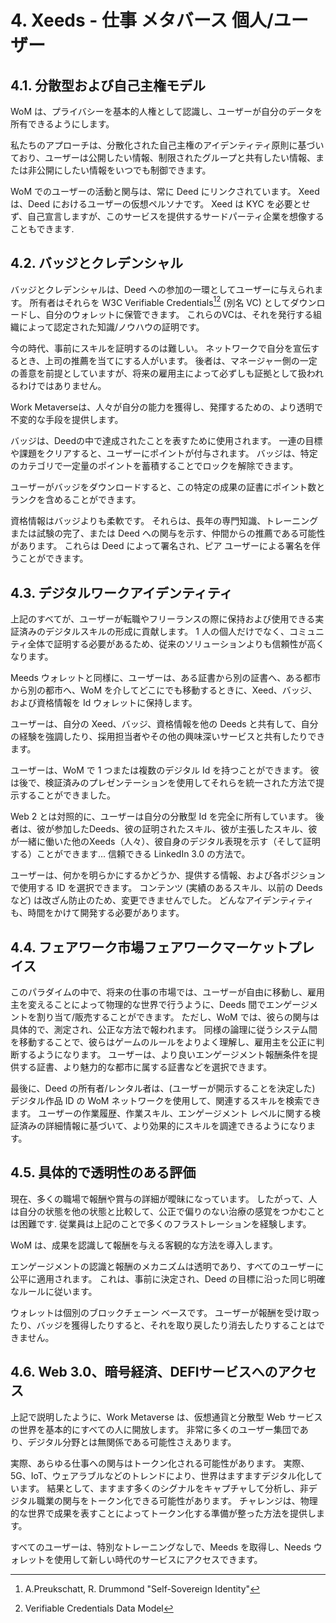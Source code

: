 # 4. Xeeds - 仕事 メタバース 個人/ユーザー

## 4.1. 分散型および自己主権モデル

WoM は、プライバシーを基本的人権として認識し、ユーザーが自分のデータを所有できるようにします。

私たちのアプローチは、分散化された自己主権のアイデンティティ原則に基づいており、ユーザーは公開したい情報、制限されたグループと共有したい情報、または非公開にしたい情報をいつでも制御できます。

WoM でのユーザーの活動と関与は、常に Deed にリンクされています。 Xeed は、Deed におけるユーザーの仮想ペルソナです。 Xeed は KYC を必要とせず、自己宣言しますが、このサービスを提供するサードパーティ企業を想像することもできます.

## 4.2. バッジとクレデンシャル

バッジとクレデンシャルは、Deed への参加の一環としてユーザーに与えられます。 所有者はそれらを W3C Verifiable Credentials[^7][^8] (別名 VC) としてダウンロードし、自分のウォレットに保管できます。 これらのVCは、それを発行する組織によって認定された知識/ノウハウの証明です。

今の時代、事前にスキルを証明するのは難しい。 ネットワークで自分を宣伝するとき、上司の推薦を当てにする人がいます。 後者は、マネージャー側の一定の善意を前提としていますが、将来の雇用主によって必ずしも証拠として扱われるわけではありません。

Work Metaverseは、人々が自分の能力を獲得し、発揮するための、より透明で不変的な手段を提供します。

バッジは、Deedの中で達成されたことを表すために使用されます。 一連の目標や課題をクリアすると、ユーザーにポイントが付与されます。 バッジは、特定のカテゴリで一定量のポイントを蓄積することでロックを解除できます。

ユーザーがバッジをダウンロードすると、この特定の成果の証書にポイント数とランクを含めることができます。

資格情報はバッジよりも柔軟です。 それらは、長年の専門知識、トレーニングまたは試験の完了、または Deed への関与を示す、仲間からの推薦である可能性があります。 これらは Deed によって署名され、ピア ユーザーによる署名を伴うことができます。

## 4.3. デジタルワークアイデンティティ

上記のすべてが、ユーザーが転職やフリーランスの際に保持および使用できる実証済みのデジタルスキルの形成に貢献します。 1 人の個人だけでなく、コミュニティ全体で証明する必要があるため、従来のソリューションよりも信頼性が高くなります。

Meeds ウォレットと同様に、ユーザーは、ある証書から別の証書へ、ある都市から別の都市へ、WoM を介してどこにでも移動するときに、Xeed、バッジ、および資格情報を Id ウォレットに保持します。

ユーザーは、自分の Xeed、バッジ、資格情報を他の Deeds と共有して、自分の経験を強調したり、採用担当者やその他の興味深いサービスと共有したりできます。

ユーザーは、WoM で 1 つまたは複数のデジタル Id を持つことができます。 彼は後で、検証済みのプレゼンテーションを使用してそれらを統一された方法で提示することができました。

Web 2 とは対照的に、ユーザーは自分の分散型 Id を完全に所有しています。 後者は、彼が参加したDeeds、彼の証明されたスキル、彼が主張したスキル、彼が一緒に働いた他のXeeds（人々）、彼自身のデジタル表現を示す（そして証明する）ことができます... 信頼できる LinkedIn 3.0 の方法で。

ユーザーは、何かを明らかにするかどうか、提供する情報、および各ポジションで使用する ID を選択できます。 コンテンツ (実績のあるスキル、以前の Deeds など) は改ざん防止のため、変更できませんでした。 どんなアイデンティティも、時間をかけて開発する必要があります。

## 4.4. フェアワーク市場フェアワークマーケットプレイス

このパラダイムの中で、将来の仕事の市場では、ユーザーが自由に移動し、雇用主を変えることによって物理的な世界で行うように、Deeds 間でエンゲージメントを割り当て/販売することができます。 ただし、WoM では、彼らの関与は具体的で、測定され、公正な方法で報われます。 同様の論理に従うシステム間を移動することで、彼らはゲームのルールをよりよく理解し、雇用主を公正に判断するようになります。 ユーザーは、より良いエンゲージメント報酬条件を提供する証書、より魅力的な都市に属する証書などを選択できます。

最後に、Deed の所有者/レンタル者は、(ユーザーが開示することを決定した) デジタル作品 ID の WoM ネットワークを使用して、関連するスキルを検索できます。 ユーザーの作業履歴、作業スキル、エンゲージメント レベルに関する検証済みの詳細情報に基づいて、より効果的にスキルを調達できるようになります。

## 4.5. 具体的で透明性のある評価

現在、多くの職場で報酬や賞与の詳細が曖昧になっています。 したがって、人は自分の状態を他の状態と比較して、公正で偏りのない治療の感覚をつかむことは困難です. 従業員は上記のことで多くのフラストレーションを経験します。

WoM は、成果を認識して報酬を与える客観的な方法を導入します。

エンゲージメントの認識と報酬のメカニズムは透明であり、すべてのユーザーに公平に適用されます。 これは、事前に決定され、Deed の目標に沿った同じ明確なルールに従います。

ウォレットは個別のブロックチェーン ベースです。 ユーザーが報酬を受け取ったり、バッジを獲得したりすると、それを取り戻したり消去したりすることはできません。

## 4.6. Web 3.0、暗号経済、DEFIサービスへのアクセス

上記で説明したように、Work Metaverse は、仮想通貨と分散型 Web サービスの世界を基本的にすべての人に開放します。 非常に多くのユーザー集団であり、デジタル分野とは無関係である可能性さえあります。

実際、あらゆる仕事への関与はトークン化される可能性があります。 実際、5G、IoT、ウェアラブルなどのトレンドにより、世界はますますデジタル化しています。 結果として、ますます多くのシグナルをキャプチャして分析し、非デジタル職業の関与をトークン化できる可能性があります。 チャレンジは、物理的な世界で成果を表すことによってトークン化する準備が整った方法を提供します。

すべてのユーザーは、特別なトレーニングなしで、Meeds を取得し、Needs ウォレットを使用して新しい時代のサービスにアクセスできます。

[^7]: A.Preukschatt, R. Drummond "Self-Sovereign Identity"
[^8]: Verifiable Credentials Data Model
